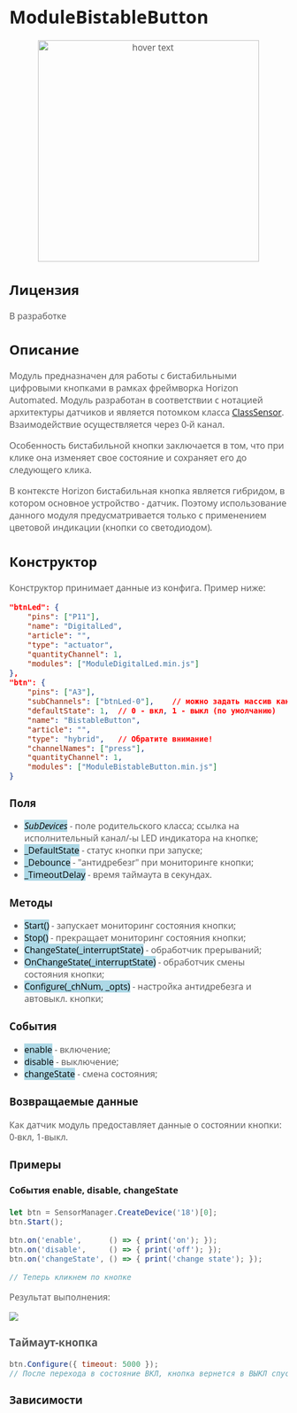 <div style = "font-family: 'Open Sans', sans-serif; font-size: 16px">

# ModuleBistableButton

<div style = "color: #555">
    <p align="center">
    <img src="logo.png" width="400" title="hover text">
    </p>
</div>

## Лицензия

<div style = "color: #555">
В разработке
</div>

## Описание
<div style = "color: #555">

Модуль предназначен для работы с бистабильными цифровыми кнопками в рамках фреймворка Horizon Automated. Модуль разработан в соответствии с нотацией архитектуры датчиков и является потомком класса [ClassSensor](https://github.com/Konkery/ModuleSensorArchitecture/blob/main/README.md). Взаимодействие осуществляется через 0-й канал. 

Особенность бистабильной кнопки заключается в том, что при клике она изменяет свое состояние и сохраняет его до следующего клика. 

В контексте Horizon бистабильная кнопка является гибридом, в котором основное устройство - датчик. Поэтому использование данного модуля предусматривается только с применением цветовой индикации (кнопки со светодиодом).

</div>

## Конструктор
<div style = "color: #555">

Конструктор принимает данные из конфига. Пример ниже:
```json
"btnLed": {
    "pins": ["P11"],
    "name": "DigitalLed",
    "article": "",
    "type": "actuator",
    "quantityChannel": 1,
    "modules": ["ModuleDigitalLed.min.js"]
},
"btn": {
    "pins": ["A3"],
    "subChannels": ["btnLed-0"],    // можно задать массив каналов
    "defaultState": 1,  // 0 - вкл, 1 - выкл (по умолчанию)
    "name": "BistableButton",
    "article": "",
    "type": "hybrid",   // Обратите внимание!
    "channelNames": ["press"],
    "quantityChannel": 1,
    "modules": ["ModuleBistableButton.min.js"]
}
```
</div>

### Поля
<div style = "color: #555">

- <mark style="background-color: lightblue">_SubDevices_</mark> - поле родительского класса; ссылка на исполнительный канал/-ы LED индикатора на кнопке;
- <mark style="background-color: lightblue">_DefaultState</mark> - статус кнопки при запуске;
- <mark style="background-color: lightblue">_Debounce</mark> - "антидребезг" при мониторинге кнопки;
- <mark style="background-color: lightblue">_TimeoutDelay</mark> - время таймаута в секундах.

</div>

### Методы
<div style = "color: #555">

- <mark style="background-color: lightblue">Start()</mark> - запускает мониторинг состояния кнопки;
- <mark style="background-color: lightblue">Stop()</mark> - прекращает мониторинг состояния кнопки;
- <mark style="background-color: lightblue">ChangeState(_interruptState)</mark> - обработчик прерываний;
- <mark style="background-color: lightblue">OnChangeState(_interruptState)</mark> - обработчик смены состояния кнопки;
- <mark style="background-color: lightblue">Configure(_chNum, _opts)</mark> - настройка антидребезга и автовыкл. кнопки;
</div>

### События
<div style = "color: #555">

- <mark style="background-color: lightblue">enable</mark> - включение;
- <mark style="background-color: lightblue">disable</mark> - выключение;
- <mark style="background-color: lightblue">changeState</mark> - смена состояния;
</div>

### Возвращаемые данные
<div style = "color: #555">
Как датчик модуль предоставляет данные о состоянии кнопки: 0-вкл, 1-выкл.
</div>

### Примеры
#### События enable, disable, changeState
<div style = "color: #555">

```js
let btn = SensorManager.CreateDevice('18')[0];
btn.Start();

btn.on('enable',      () => { print('on'); });
btn.on('disable',     () => { print('off'); });
btn.on('changeState', () => { print('change state'); });

// Теперь кликнем по кнопке
```

Результат выполнения:
<div align='left'>
    <img src='./res/example-3.png'>
</div>

### Таймаут-кнопка
```js
btn.Configure({ timeout: 5000 }); 
// После перехода в состояние ВКЛ, кнопка вернется в ВЫКЛ спустя 5 сек.
```

</div>

### Зависимости
<div style = "color: #555">

</div>

</div>
